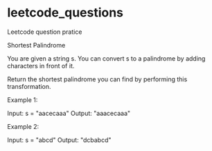 # leetcode_questions
Leetcode question pratice 

Shortest Palindrome

You are given a string s. You can convert s to a 
palindrome
 by adding characters in front of it.

Return the shortest palindrome you can find by performing this transformation.
 

Example 1:

Input: s = "aacecaaa"
Output: "aaacecaaa"


Example 2:

Input: s = "abcd"
Output: "dcbabcd"